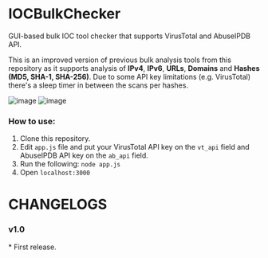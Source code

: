 # IOCBulkChecker
GUI-based bulk IOC tool checker that supports VirusTotal and AbuseIPDB API.

This is an improved version of previous bulk analysis tools from this repository as it supports analysis of **IPv4**, **IPv6**, **URLs**, **Domains** and **Hashes (MD5, SHA-1, SHA-256)**.
Due to some API key limitations (e.g. VirusTotal) there's a sleep timer in between the scans per hashes.

![image](https://github.com/sscoconutree/IOCBulkChecker/assets/59388557/14d1058a-2b65-46ec-948f-5805f34d84c9)
![image](https://github.com/sscoconutree/IOCBulkChecker/assets/59388557/51a26750-d43b-4982-b527-56e15215c91b)

<h3>How to use:</h3>

1. Clone this repository.
2. Edit ```app.js``` file and put your VirusTotal API key on the ```vt_api``` field and AbuseIPDB API key on the ```ab_api``` field.
3. Run the following: ```node app.js```
4. Open ```localhost:3000```

# CHANGELOGS

<h3>v1.0</h3>
* First release.
